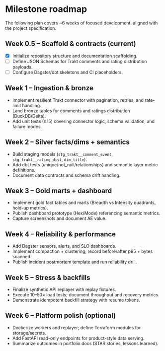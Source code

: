 # Milestone roadmap

The following plan covers ~6 weeks of focused development, aligned with the project specification.

## Week 0.5 – Scaffold & contracts (current)

* [x] Initialize repository structure and documentation scaffolding.
* [ ] Define JSON Schemas for Trakt comments and rating distribution payloads.
* [ ] Configure Dagster/dbt skeletons and CI placeholders.

## Week 1 – Ingestion & bronze

* Implement resilient Trakt connector with pagination, retries, and rate-limit handling.
* Land bronze tables for comments and ratings distribution (DuckDB/Delta).
* Add unit tests (≥15) covering connector logic, schema validation, and failure modes.

## Week 2 – Silver facts/dims + semantics

* Build staging models (`stg_trakt__comment_event`, `stg_trakt__rating_dist`, `dim_title`).
* Add dbt tests (unique/not_null/relationships) and semantic layer metric definitions.
* Document data contracts and schema drift handling.

## Week 3 – Gold marts + dashboard

* Implement gold fact tables and marts (Breadth vs Intensity quadrants, hold-up metrics).
* Publish dashboard prototype (Hex/Mode) referencing semantic metrics.
* Capture screenshots and document AE value.

## Week 4 – Reliability & performance

* Add Dagster sensors, alerts, and SLO dashboards.
* Implement compaction + clustering; record before/after p95 + bytes scanned.
* Publish incident postmortem template and run reliability drill.

## Week 5 – Stress & backfills

* Finalize synthetic API replayer with replay fixtures.
* Execute 10–50× load tests; document throughput and recovery metrics.
* Demonstrate idempotent backfill strategy with resume tokens.

## Week 6 – Platform polish (optional)

* Dockerize workers and replayer; define Terraform modules for storage/secrets.
* Add FastAPI read-only endpoints for product-style data serving.
* Summarize outcomes in portfolio docs (STAR stories, lessons learned).
